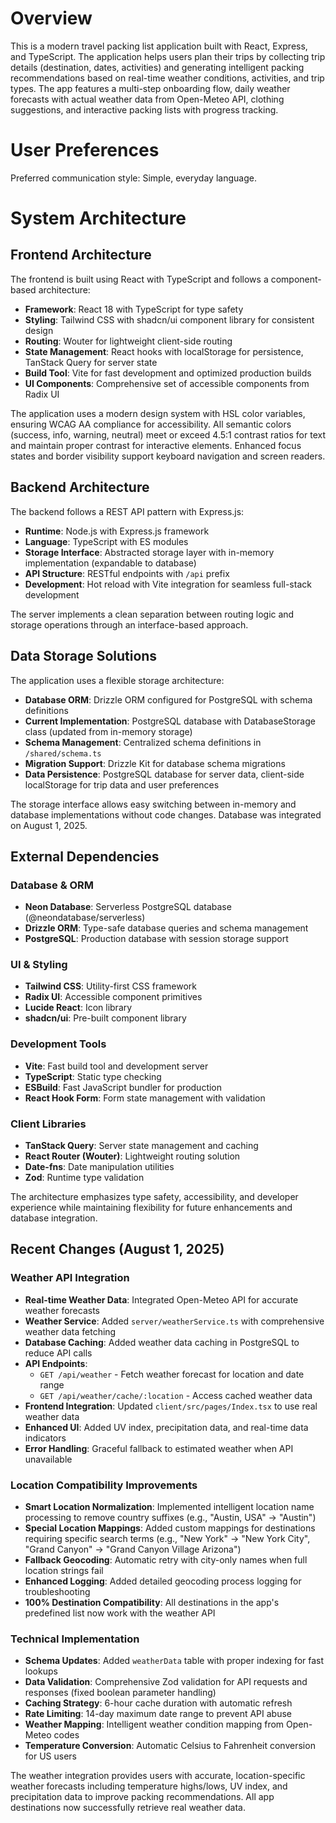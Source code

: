 # Overview

This is a modern travel packing list application built with React, Express, and TypeScript. The application helps users plan their trips by collecting trip details (destination, dates, activities) and generating intelligent packing recommendations based on real-time weather conditions, activities, and trip types. The app features a multi-step onboarding flow, daily weather forecasts with actual weather data from Open-Meteo API, clothing suggestions, and interactive packing lists with progress tracking.

# User Preferences

Preferred communication style: Simple, everyday language.

# System Architecture

## Frontend Architecture

The frontend is built using React with TypeScript and follows a component-based architecture:

- **Framework**: React 18 with TypeScript for type safety
- **Styling**: Tailwind CSS with shadcn/ui component library for consistent design
- **Routing**: Wouter for lightweight client-side routing
- **State Management**: React hooks with localStorage for persistence, TanStack Query for server state
- **Build Tool**: Vite for fast development and optimized production builds
- **UI Components**: Comprehensive set of accessible components from Radix UI

The application uses a modern design system with HSL color variables, ensuring WCAG AA compliance for accessibility. All semantic colors (success, info, warning, neutral) meet or exceed 4.5:1 contrast ratios for text and maintain proper contrast for interactive elements. Enhanced focus states and border visibility support keyboard navigation and screen readers.

## Backend Architecture

The backend follows a REST API pattern with Express.js:

- **Runtime**: Node.js with Express.js framework
- **Language**: TypeScript with ES modules
- **Storage Interface**: Abstracted storage layer with in-memory implementation (expandable to database)
- **API Structure**: RESTful endpoints with `/api` prefix
- **Development**: Hot reload with Vite integration for seamless full-stack development

The server implements a clean separation between routing logic and storage operations through an interface-based approach.

## Data Storage Solutions

The application uses a flexible storage architecture:

- **Database ORM**: Drizzle ORM configured for PostgreSQL with schema definitions
- **Current Implementation**: PostgreSQL database with DatabaseStorage class (updated from in-memory storage)
- **Schema Management**: Centralized schema definitions in `/shared/schema.ts`
- **Migration Support**: Drizzle Kit for database schema migrations
- **Data Persistence**: PostgreSQL database for server data, client-side localStorage for trip data and user preferences

The storage interface allows easy switching between in-memory and database implementations without code changes. Database was integrated on August 1, 2025.

## External Dependencies

### Database & ORM
- **Neon Database**: Serverless PostgreSQL database (@neondatabase/serverless)
- **Drizzle ORM**: Type-safe database queries and schema management
- **PostgreSQL**: Production database with session storage support

### UI & Styling
- **Tailwind CSS**: Utility-first CSS framework
- **Radix UI**: Accessible component primitives
- **Lucide React**: Icon library
- **shadcn/ui**: Pre-built component library

### Development Tools
- **Vite**: Fast build tool and development server
- **TypeScript**: Static type checking
- **ESBuild**: Fast JavaScript bundler for production
- **React Hook Form**: Form state management with validation

### Client Libraries
- **TanStack Query**: Server state management and caching
- **React Router (Wouter)**: Lightweight routing solution
- **Date-fns**: Date manipulation utilities
- **Zod**: Runtime type validation

The architecture emphasizes type safety, accessibility, and developer experience while maintaining flexibility for future enhancements and database integration.

## Recent Changes (August 1, 2025)

### Weather API Integration
- **Real-time Weather Data**: Integrated Open-Meteo API for accurate weather forecasts
- **Weather Service**: Added `server/weatherService.ts` with comprehensive weather data fetching
- **Database Caching**: Added weather data caching in PostgreSQL to reduce API calls
- **API Endpoints**: 
  - `GET /api/weather` - Fetch weather forecast for location and date range
  - `GET /api/weather/cache/:location` - Access cached weather data
- **Frontend Integration**: Updated `client/src/pages/Index.tsx` to use real weather data
- **Enhanced UI**: Added UV index, precipitation data, and real-time data indicators
- **Error Handling**: Graceful fallback to estimated weather when API unavailable

### Location Compatibility Improvements
- **Smart Location Normalization**: Implemented intelligent location name processing to remove country suffixes (e.g., "Austin, USA" → "Austin")
- **Special Location Mappings**: Added custom mappings for destinations requiring specific search terms (e.g., "New York" → "New York City", "Grand Canyon" → "Grand Canyon Village Arizona")
- **Fallback Geocoding**: Automatic retry with city-only names when full location strings fail
- **Enhanced Logging**: Added detailed geocoding process logging for troubleshooting
- **100% Destination Compatibility**: All destinations in the app's predefined list now work with the weather API

### Technical Implementation
- **Schema Updates**: Added `weatherData` table with proper indexing for fast lookups
- **Data Validation**: Comprehensive Zod validation for API requests and responses (fixed boolean parameter handling)
- **Caching Strategy**: 6-hour cache duration with automatic refresh
- **Rate Limiting**: 14-day maximum date range to prevent API abuse
- **Weather Mapping**: Intelligent weather condition mapping from Open-Meteo codes
- **Temperature Conversion**: Automatic Celsius to Fahrenheit conversion for US users

The weather integration provides users with accurate, location-specific weather forecasts including temperature highs/lows, UV index, and precipitation data to improve packing recommendations. All app destinations now successfully retrieve real weather data.